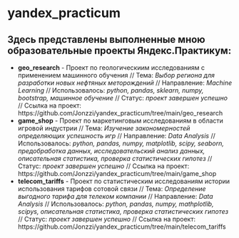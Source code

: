 <h1>yandex_practicum</h1>
<h2>Здесь представлены выполненные мною образовательные проекты Яндекс.Практикум:</h2>
<ul>
<li><b>geo_research</b> - Проект по геологическиим исследованиям с применением машинного обучения // Тема: <i>Выбор региона для разработки новых нефтяных меторождений</i> // Направление: <i>Machine Learning</i> // Использовалось: <i>python, pandas, sklearn, numpy, bootstrap, машинное обучение</i> // Статус: <i>проект завершен успешно</i> // Ссылка на проект: https://github.com/Jonzzi/yandex_practicum/tree/main/geo_research
<li><b>game_shop</b> - Проект по маркетинговым исследованиям в области игровой индустрии // Тема: <i>Изучение закономерностей определяющих успешность игр</i> // Направление: <i>Data Analysis</i> // Использовалось: <i>python, pandas, numpy, matplotlib, scipy, seaborn, предобработка данных, исследовательский анализ данных, описательная статистика, проверка статистических гипотез</i> // Статус: <i>проект завершен успешно</i> // Ссылка на проект: https://github.com/Jonzzi/yandex_practicum/tree/main/game_shop
<li><b>telecom_tariffs</b> - Проект по статистическим исследованиям истории использования тарифов сотовой связи // Тема: <i>Определение выгодного тарифа для телеком компании</i> // Направление: <i>Data Analysis</i> // Использовалось: <i>python, pandas, numpy, mathplotlib, scipys, описательная статистика, проверка статистических гипотез</i> // Статус: <i>проект завершен успешно</i> // Ссылка на проект: https://github.com/Jonzzi/yandex_practicum/tree/main/telecom_tariffs
</ul>
